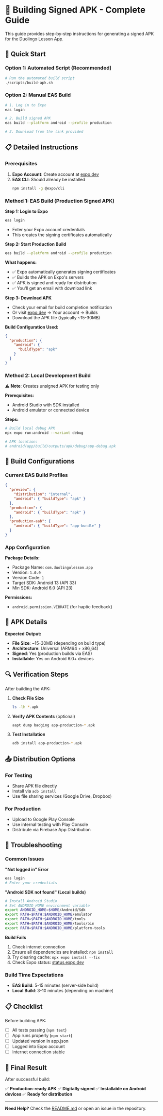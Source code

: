 # 📱 Building Signed APK - Complete Guide

This guide provides step-by-step instructions for generating a signed APK for the Duolingo Lesson App.

## 🚀 Quick Start

### Option 1: Automated Script (Recommended)
```bash
# Run the automated build script
./scripts/build-apk.sh
```

### Option 2: Manual EAS Build
```bash
# 1. Log in to Expo
eas login

# 2. Build signed APK
eas build --platform android --profile production

# 3. Download from the link provided
```

## 📋 Detailed Instructions

### Prerequisites

1. **Expo Account**: Create account at [expo.dev](https://expo.dev)
2. **EAS CLI**: Should already be installed
   ```bash
   npm install -g @expo/cli
   ```

### Method 1: EAS Build (Production Signed APK)

**Step 1: Login to Expo**
```bash
eas login
```
- Enter your Expo account credentials
- This creates the signing certificates automatically

**Step 2: Start Production Build**
```bash
eas build --platform android --profile production
```

**What happens:**
- ✅ Expo automatically generates signing certificates
- ✅ Builds the APK on Expo's servers
- ✅ APK is signed and ready for distribution
- ✅ You'll get an email with download link

**Step 3: Download APK**
- Check your email for build completion notification
- Or visit [expo.dev](https://expo.dev) → Your account → Builds
- Download the APK file (typically ~15-30MB)

**Build Configuration Used:**
```json
{
  "production": {
    "android": {
      "buildType": "apk"
    }
  }
}
```

### Method 2: Local Development Build

⚠️ **Note**: Creates unsigned APK for testing only

**Prerequisites:**
- Android Studio with SDK installed
- Android emulator or connected device

**Steps:**
```bash
# Build local debug APK
npx expo run:android --variant debug

# APK location:
# android/app/build/outputs/apk/debug/app-debug.apk
```

## 🔧 Build Configurations

### Current EAS Build Profiles

```json
{
  "preview": {
    "distribution": "internal",
    "android": { "buildType": "apk" }
  },
  "production": {
    "android": { "buildType": "apk" }
  },
  "production-aab": {
    "android": { "buildType": "app-bundle" }
  }
}
```

### App Configuration

**Package Details:**
- Package Name: `com.duolingolesson.app`
- Version: `1.0.0`
- Version Code: `1`
- Target SDK: Android 13 (API 33)
- Min SDK: Android 6.0 (API 23)

**Permissions:**
- `android.permission.VIBRATE` (for haptic feedback)

## 📱 APK Details

**Expected Output:**
- **File Size**: ~15-30MB (depending on build type)
- **Architecture**: Universal (ARM64 + x86_64)
- **Signed**: Yes (production builds via EAS)
- **Installable**: Yes on Android 6.0+ devices

## 🔍 Verification Steps

After building the APK:

1. **Check File Size**
   ```bash
   ls -lh *.apk
   ```

2. **Verify APK Contents** (optional)
   ```bash
   aapt dump badging app-production-*.apk
   ```

3. **Test Installation**
   ```bash
   adb install app-production-*.apk
   ```

## 📤 Distribution Options

### For Testing
- Share APK file directly
- Install via `adb install`
- Use file sharing services (Google Drive, Dropbox)

### For Production
- Upload to Google Play Console
- Use internal testing with Play Console
- Distribute via Firebase App Distribution

## 🚨 Troubleshooting

### Common Issues

**"Not logged in" Error**
```bash
eas login
# Enter your credentials
```

**"Android SDK not found" (Local builds)**
```bash
# Install Android Studio
# Set ANDROID_HOME environment variable
export ANDROID_HOME=$HOME/Android/Sdk
export PATH=$PATH:$ANDROID_HOME/emulator
export PATH=$PATH:$ANDROID_HOME/tools
export PATH=$PATH:$ANDROID_HOME/tools/bin
export PATH=$PATH:$ANDROID_HOME/platform-tools
```

**Build Fails**
1. Check internet connection
2. Ensure all dependencies are installed: `npm install`
3. Try clearing cache: `npx expo install --fix`
4. Check Expo status: [status.expo.dev](https://status.expo.dev)

### Build Time Expectations

- **EAS Build**: 5-15 minutes (server-side build)
- **Local Build**: 3-10 minutes (depending on machine)

## 📋 Checklist

Before building APK:

- [ ] All tests passing (`npm test`)
- [ ] App runs properly (`npm start`)
- [ ] Updated version in app.json
- [ ] Logged into Expo account
- [ ] Internet connection stable

## 🎯 Final Result

After successful build:

✅ **Production-ready APK**
✅ **Digitally signed**
✅ **Installable on Android devices**
✅ **Ready for distribution**

---

**Need Help?** Check the [README.md](./README.md) or open an issue in the repository.
